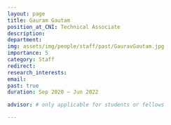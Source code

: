 ```yaml
---
layout: page
title: Gauram Gautam
position_at_CNI: Technical Associate
description: 
department:
img: assets/img/people/staff/past/GauravGautam.jpg
importance: 5
category: Staff
redirect: 
research_interests: 
email: 
past: true
duration: Sep 2020 – Jun 2022

advisor: # only applicable for students or fellows

---
```


